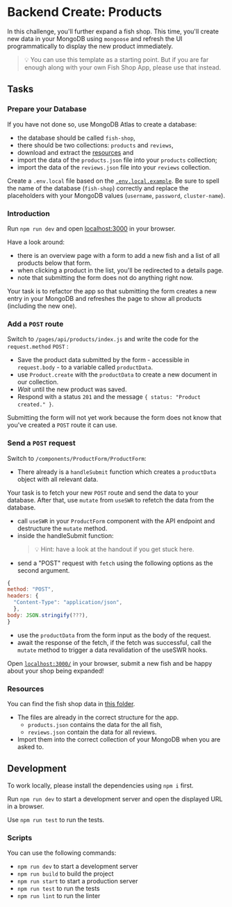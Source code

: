 # Backend Create: Products

In this challenge, you'll further expand a fish shop. This time, you'll create new data in your MongoDB using `mongoose` and refresh the UI programmatically to display the new product immediately.

> 💡 You can use this template as a starting point. But if you are far enough along with your own Fish Shop App, please use that instead.

## Tasks

### Prepare your Database

If you have not done so, use MongoDB Atlas to create a database:

- the database should be called `fish-shop`,
- there should be two collections: `products` and `reviews`,
- download and extract the [resources](README.md#resources) and
- import the data of the `products.json` file into your `products` collection;
- import the data of the `reviews.json` file into your `reviews` collection.

Create a `.env.local` file based on the [`.env.local.example`](./.env.local.example). Be sure to spell the name of the database (`fish-shop`) correctly and replace the placeholders with your MongoDB values (`username`, `password`, `cluster-name`).

### Introduction

Run `npm run dev` and open [localhost:3000](http://localhost:3000) in your browser.

Have a look around:

- there is an overview page with a form to add a new fish and a list of all products below that form.
- when clicking a product in the list, you'll be redirected to a details page.
- note that submitting the form does not do anything right now.

Your task is to refactor the app so that submitting the form creates a new entry in your MongoDB and refreshes the page to show all products (including the new one).

### Add a `POST` route

Switch to `/pages/api/products/index.js` and write the code for the `request.method` `POST` :

- Save the product data submitted by the form - accessible in `request.body` - to a variable called `productData`.
- use `Product.create` with the `productData` to create a new document in our collection.
- _Wait_ until the new product was saved.
- Respond with a status `201` and the message `{ status: "Product created." }`.

Submitting the form will not yet work because the form does not know that you've created a `POST` route it can use.

### Send a `POST` request

Switch to `/components/ProductForm/ProductForm`:

- There already is a `handleSubmit` function which creates a `productData` object with all relevant data.

Your task is to fetch your new `POST` route and send the data to your database. After that, use `mutate` from `useSWR` to refetch the data from the database.

- call `useSWR` in your `ProductForm` component with the API endpoint and destructure the `mutate` method.
- inside the handleSubmit function:
  > 💡 Hint: have a look at the handout if you get stuck here.
- send a "POST" request with `fetch` using the following options as the second argument.

```js
{
method: "POST",
headers: {
  "Content-Type": "application/json",
  },
body: JSON.stringify(???),
}
```

- use the `productData` from the form input as the body of the request.
- await the response of the fetch, if the fetch was successful, call the `mutate` method to trigger a data revalidation of the useSWR hooks.

Open [`localhost:3000/`](http://localhost:3000/) in your browser, submit a new fish and be happy about your shop being expanded!

### Resources

You can find the fish shop data in [this folder](./resources/).

- The files are already in the correct structure for the app.
  - `products.json` contains the data for the all fish,
  - `reviews.json` contain the data for all reviews.
- Import them into the correct collection of your MongoDB when you are asked to.

## Development

To work locally, please install the dependencies using `npm i` first.

Run `npm run dev` to start a development server and open the displayed URL in a browser.

Use `npm run test` to run the tests.

### Scripts

You can use the following commands:

- `npm run dev` to start a development server
- `npm run build` to build the project
- `npm run start` to start a production server
- `npm run test` to run the tests
- `npm run lint` to run the linter

